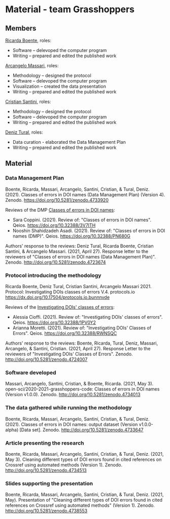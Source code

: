 # Material - team Grasshoppers

## Members
[Ricarda Boente](https://github.com/Adracir), roles:
* Software – delevoped the computer program  
* Writing – prepared and edited  the published work 

[Arcangelo Massari](https://github.com/arcangelo7), roles:
* Methodology – designed the protocol
* Software – delevoped the computer program
* Visualization – created the data presentation
* Writing – prepared and edited  the published work

[Cristian Santini](https://github.com/sntcristian), roles:
* Methodology – designed the protocol
* Software – delevoped the computer program
* Writing – prepared and edited  the published work

[Deniz Tural](https://github.com/denizovski), roles:
* Data curation - elaborated the Data Management Plan
* Writing – prepared and edited  the published work

## Material

### Data Management Plan
Boente, Ricarda, Massari, Arcangelo, Santini, Cristian, & Tural, Deniz. (2021). Classes of errors in DOI names (Data Management Plan) (Version 4). Zenodo. https://doi.org/10.5281/zenodo.4733920

Reviews of the DMP [Classes of errors in DOI names](https://zenodo.org/record/4665853#.YI6CzLUzaUk):
* Sara Coppini. (2021). Review of: "Classes of errors in DOI names". Qeios. https://doi.org/10.32388/3V7ITH
* Nooshin Shahidzadeh Asadi. (2021). Review of: "Classes of errors in DOI names (DMP)". Qeios. https://doi.org/10.32388/PN680G

Authors' response to the reviews:
Deniz Tural, Ricarda Boente, Cristian Santini, & Arcangelo Massari. (2021, April 27). Response letter to the reviewers of "Classes of errors in DOI names (Data Management Plan)". Zenodo. http://doi.org/10.5281/zenodo.4723674

### Protocol introducing the methodology
Ricarda Boente, Deniz Tural, Cristian Santini, Arcangelo Massari 2021. Protocol: Investigating DOIs classes of errors V.4. protocols.io https://dx.doi.org/10.17504/protocols.io.bunnnvde

Reviews of the [Investigating DOIs' classes of errors](dx.doi.org/10.17504/protocols.io.bt65nrg6):
* Alessia Cioffi. (2021). Review of: "Investigating DOIs' classes of errors". Qeios. https://doi.org/10.32388/1PV0Y2
* Arianna Moretti. (2021). Review of: "Investigating DOIs' Classes of Errors". Qeios. https://doi.org/10.32388/RWNSQC

Authors' response to the reviews:
Boente, Ricarda, Tural, Deniz, Massari, Arcangelo, & Santini, Cristian. (2021, April 27). Response Letter to the reviewers of "Investigating DOIs' Classes of Errors". Zenodo. http://doi.org/10.5281/zenodo.4724007

### Software developed
Massari, Arcangelo, Santini, Cristian, & Boente, Ricarda. (2021, May 3). open-sci/2020-2021-grasshoppers-code: Classes of errors in DOI names (Version v1.0.0). Zenodo. http://doi.org/10.5281/zenodo.4734013

### The data gathered while running the methodology
Boente, Ricarda, Massari, Arcangelo, Santini, Cristian, & Tural, Deniz. (2021). Classes of errors in DOI names: output dataset (Version v1.0.0-alpha) [Data set]. Zenodo. http://doi.org/10.5281/zenodo.4733647

### Article presenting the research
Boente, Ricarda, Massari, Arcangelo, Santini, Cristian, & Tural, Deniz. (2021, May 3). Cleaning different types of DOI errors found in cited references on Crossref using automated methods (Version 1). Zenodo. http://doi.org/10.5281/zenodo.4734513

### Slides supporting the presentation
Boente, Ricarda, Massari, Arcangelo, Santini, Cristian, & Tural, Deniz. (2021, May). Presentation of "Cleaning different types of DOI errors found in cited references on Crossref using automated methods" (Version 1). Zenodo. http://doi.org/10.5281/zenodo.4738553




